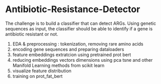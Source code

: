 # Antibiotic-Resistance-Detector
The challenge is to build a classifier that can detect ARGs. Using genetic sequences as input, the classifier should be able to identify if a gene is antibiotic resistant or not.

1. EDA & preprocessing : tokenization, removing rare amino acids 
2. encoding gene sequences and preparing dataloaders
3. feature embeddings extratcion using pretrained prot bert
4. reducing embeddings vectors dimensions using pca tsne and other Manifold Learning methods from scikit learn 
5. visualize feature distribution
6. training on prot_fat_bert
